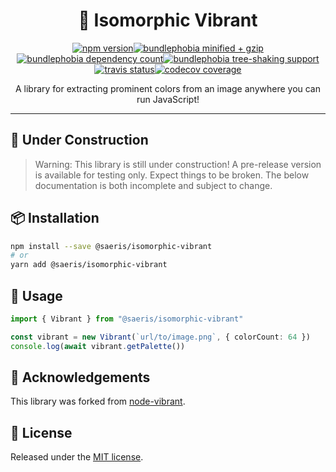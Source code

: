 <h1 align="center" style="display: block; text-align: center;">🎨 Isomorphic Vibrant</h1>
<p align="center"><a href="https://www.npmjs.org/package/@saeris/isomorphic-vibrant"><img src="https://badgen.net/npm/v/@saeris/isomorphic-vibrant" alt="npm version"></a><a href="https://bundlephobia.com/result?p=@saeris/isomorphic-vibrant"><img src="https://badgen.net/bundlephobia/minzip/@saeris/isomorphic-vibrant" alt="bundlephobia minified + gzip"><img src="https://badgen.net/bundlephobia/dependency-count/@saeris/isomorphic-vibrant" alt="bundlephobia dependency count"><img src="https://badgen.net/bundlephobia/tree-shaking/@saeris/isomorphic-vibrant" alt="bundlephobia tree-shaking support"></a><a href="https://travis-ci.com/saeris/isomorphic-vibrant"><img src="https://badgen.net/travis/saeris/isomorphic-vibrant" alt="travis status"></a><a href="https://codecov.io/gh/Saeris/isomorphic-vibrant"><img src="https://badgen.net/codecov/c/github/saeris/isomorphic-vibrant/master" alt="codecov coverage"/></a></p>
<p align="center">A library for extracting prominent colors from an image anywhere you can run JavaScript!</p>

---

## 🚧 Under Construction

> Warning: This library is still under construction! A pre-release version is available for testing only. Expect things to be broken. The below documentation is both incomplete and subject to change.

## 📦 Installation

```bash
npm install --save @saeris/isomorphic-vibrant
# or
yarn add @saeris/isomorphic-vibrant
```

## 🔧 Usage

```typescript
import { Vibrant } from "@saeris/isomorphic-vibrant"

const vibrant = new Vibrant(`url/to/image.png`, { colorCount: 64 })
console.log(await vibrant.getPalette())
```

## 📣 Acknowledgements

This library was forked from [node-vibrant](https://github.com/Vibrant-Colors/node-vibrant).

## 🥂 License

Released under the [MIT license](https://github.com/Saeris/isomorphic-vibrant/blob/master/LICENSE.md).
